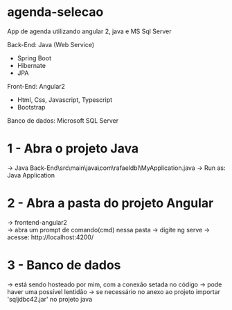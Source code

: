 # agenda-selecao
App de agenda utilizando angular 2, java e MS Sql Server

Back-End: Java (Web Service)
  - Spring Boot
  - Hibernate 
  - JPA
  
 Front-End: Angular2
  - Html, Css, Javascript, Typescript
  - Bootstrap
  
  Banco de dados: Microsoft SQL Server
  
# 1 - Abra o projeto Java
  -> Java Back-End\src\main\java\com\rafaeldbl\MyApplication.java
  -> Run as: Java Application

# 2 - Abra a pasta do projeto Angular
  -> frontend-angular2\
  -> abra um prompt de comando(cmd) nessa pasta
  -> digite ng serve
  -> acesse: http://localhost:4200/
  
 # 3 - Banco de dados  
  -> está sendo hosteado por mim, com a conexão setada no código
  -> pode haver uma possível lentidão
  -> se necessário no anexo ao projeto importar 'sqljdbc42.jar' no projeto java
